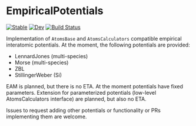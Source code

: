 # EmpiricalPotentials

[![Stable](https://img.shields.io/badge/docs-stable-blue.svg)](https://JuliaMolSim.github.io/EmpiricalPotentials.jl/stable/)
[![Dev](https://img.shields.io/badge/docs-dev-blue.svg)](https://JuliaMolSim.github.io/EmpiricalPotentials.jl/dev/)
[![Build Status](https://github.com/JuliaMolSim/EmpiricalPotentials.jl/actions/workflows/CI.yml/badge.svg?branch=main)](https://github.com/JuliaMolSim/EmpiricalPotentials.jl/actions/workflows/CI.yml?query=branch%3Amain)

Implementation of `AtomsBase` and `AtomsCalculators` compatible 
empirical interatomic potentials. At the moment, the following 
potentials are provided: 
- LennardJones (multi-species) 
- Morse (multi-species)
- ZBL
- StillingerWeber (Si)

EAM is planned, but there is no ETA. At the moment potentials have fixed parameters. Extension for parameterized potentials (low-level AtomsCalculators interface) are planned, but also no ETA. 

Issues to request adding other potentials or functionality or PRs implementing them are welcome.